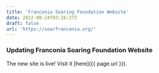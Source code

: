 ```yaml
---
title: 'Franconia Soaring Foundation Website'
date: 2022-08-24T03:16:27Z
draft: false
url: 'https://soarfranconia.org/'
---
```


### Updating Franconia Soaring Foundation Website

The new site is live! Visit it [here]({{ page.url }}).
